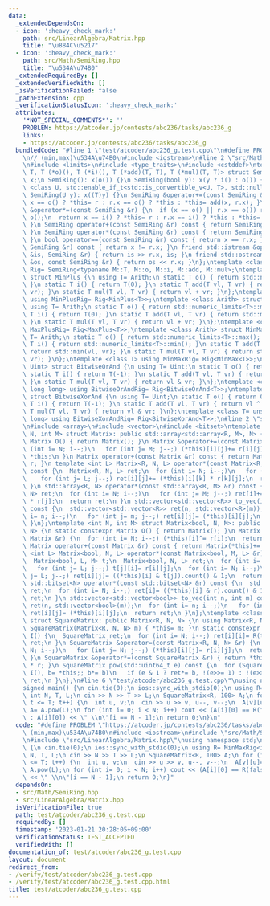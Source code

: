 ```yaml
---
data:
  _extendedDependsOn:
  - icon: ':heavy_check_mark:'
    path: src/LinearAlgebra/Matrix.hpp
    title: "\u884C\u5217"
  - icon: ':heavy_check_mark:'
    path: src/Math/SemiRing.hpp
    title: "\u534A\u74B0"
  _extendedRequiredBy: []
  _extendedVerifiedWith: []
  _isVerificationFailed: false
  _pathExtension: cpp
  _verificationStatusIcon: ':heavy_check_mark:'
  attributes:
    '*NOT_SPECIAL_COMMENTS*': ''
    PROBLEM: https://atcoder.jp/contests/abc236/tasks/abc236_g
    links:
    - https://atcoder.jp/contests/abc236/tasks/abc236_g
  bundledCode: "#line 1 \"test/atcoder/abc236_g.test.cpp\"\n#define PROBLEM \"https://atcoder.jp/contests/abc236/tasks/abc236_g\"\
    \n// (min,max)\u534A\u74B0\n#include <iostream>\n#line 2 \"src/Math/SemiRing.hpp\"\
    \n#include <limits>\n#include <type_traits>\n#include <cstddef>\ntemplate <typename\
    \ T, T (*o)(), T (*i)(), T (*add)(T, T), T (*mul)(T, T)> struct SemiRing {\n T\
    \ x;\n SemiRing(): x(o()) {}\n SemiRing(bool y): x(y ? i() : o()) {}\n template\
    \ <class U, std::enable_if_t<std::is_convertible_v<U, T>, std::nullptr_t> = nullptr>\
    \ SemiRing(U y): x((T)y) {}\n SemiRing &operator+=(const SemiRing &r) { return\
    \ x == o() ? *this= r : r.x == o() ? *this : *this= add(x, r.x); }\n SemiRing\
    \ &operator*=(const SemiRing &r) {\n  if (x == o() || r.x == o()) return *this=\
    \ o();\n  return x == i() ? *this= r : r.x == i() ? *this : *this= mul(x, r.x);\n\
    \ }\n SemiRing operator+(const SemiRing &r) const { return SemiRing(*this)+= r;\
    \ }\n SemiRing operator*(const SemiRing &r) const { return SemiRing(*this)*= r;\
    \ }\n bool operator==(const SemiRing &r) const { return x == r.x; }\n bool operator!=(const\
    \ SemiRing &r) const { return x != r.x; }\n friend std::istream &operator>>(std::istream\
    \ &is, SemiRing &r) { return is >> r.x, is; }\n friend std::ostream &operator<<(std::ostream\
    \ &os, const SemiRing &r) { return os << r.x; }\n};\ntemplate <class M> using\
    \ Rig= SemiRing<typename M::T, M::o, M::i, M::add, M::mul>;\ntemplate <class Arith>\
    \ struct MinPlus {\n using T= Arith;\n static T o() { return std::numeric_limits<T>::max();\
    \ }\n static T i() { return T(0); }\n static T add(T vl, T vr) { return std::min(vl,\
    \ vr); }\n static T mul(T vl, T vr) { return vl + vr; }\n};\ntemplate <class T>\
    \ using MinPlusRig= Rig<MinPlus<T>>;\ntemplate <class Arith> struct MaxPlus {\n\
    \ using T= Arith;\n static T o() { return std::numeric_limits<T>::min(); }\n static\
    \ T i() { return T(0); }\n static T add(T vl, T vr) { return std::max(vl, vr);\
    \ }\n static T mul(T vl, T vr) { return vl + vr; }\n};\ntemplate <class T> using\
    \ MaxPlusRig= Rig<MaxPlus<T>>;\ntemplate <class Arith> struct MinMax {\n using\
    \ T= Arith;\n static T o() { return std::numeric_limits<T>::max(); }\n static\
    \ T i() { return std::numeric_limits<T>::min(); }\n static T add(T vl, T vr) {\
    \ return std::min(vl, vr); }\n static T mul(T vl, T vr) { return std::max(vl,\
    \ vr); }\n};\ntemplate <class T> using MinMaxRig= Rig<MinMax<T>>;\ntemplate <class\
    \ Uint> struct BitwiseOrAnd {\n using T= Uint;\n static T o() { return 0; }\n\
    \ static T i() { return T(-1); }\n static T add(T vl, T vr) { return vl | vr;\
    \ }\n static T mul(T vl, T vr) { return vl & vr; }\n};\ntemplate <class T= unsigned\
    \ long long> using BitwiseOrAndRig= Rig<BitwiseOrAnd<T>>;\ntemplate <class Uint>\
    \ struct BitwiseXorAnd {\n using T= Uint;\n static T o() { return 0; }\n static\
    \ T i() { return T(-1); }\n static T add(T vl, T vr) { return vl ^ vr; }\n static\
    \ T mul(T vl, T vr) { return vl & vr; }\n};\ntemplate <class T= unsigned long\
    \ long> using BitwiseXorAndRig= Rig<BitwiseXorAnd<T>>;\n#line 2 \"src/LinearAlgebra/Matrix.hpp\"\
    \n#include <array>\n#include <vector>\n#include <bitset>\ntemplate <class R, int\
    \ N, int M> struct Matrix: public std::array<std::array<R, M>, N> {\n static constexpr\
    \ Matrix O() { return Matrix(); }\n Matrix &operator+=(const Matrix &r) {\n  for\
    \ (int i= N; i--;)\n   for (int j= M; j--;) (*this)[i][j]+= r[i][j];\n  return\
    \ *this;\n }\n Matrix operator+(const Matrix &r) const { return Matrix(*this)+=\
    \ r; }\n template <int L> Matrix<R, N, L> operator*(const Matrix<R, M, L> &r)\
    \ const {\n  Matrix<R, N, L> ret;\n  for (int i= N; i--;)\n   for (int k= M; k--;)\n\
    \    for (int j= L; j--;) ret[i][j]+= (*this)[i][k] * r[k][j];\n  return ret;\n\
    \ }\n std::array<R, N> operator*(const std::array<R, M> &r) const {\n  std::array<R,\
    \ N> ret;\n  for (int i= N; i--;)\n   for (int j= M; j--;) ret[i]+= (*this)[i][j]\
    \ * r[j];\n  return ret;\n }\n std::vector<std::vector<R>> to_vec(int n, int m)\
    \ const {\n  std::vector<std::vector<R>> ret(n, std::vector<R>(m));\n  for (int\
    \ i= n; i--;)\n   for (int j= m; j--;) ret[i][j]= (*this)[i][j];\n  return ret;\n\
    \ }\n};\ntemplate <int N, int M> struct Matrix<bool, N, M>: public std::array<std::bitset<M>,\
    \ N> {\n static constexpr Matrix O() { return Matrix(); }\n Matrix &operator+=(const\
    \ Matrix &r) {\n  for (int i= N; i--;) (*this)[i]^= r[i];\n  return *this;\n }\n\
    \ Matrix operator+(const Matrix &r) const { return Matrix(*this)+= r; }\n template\
    \ <int L> Matrix<bool, N, L> operator*(const Matrix<bool, M, L> &r) const {\n\
    \  Matrix<bool, L, M> t;\n  Matrix<bool, N, L> ret;\n  for (int i= M; i--;)\n\
    \   for (int j= L; j--;) t[j][i]= r[i][j];\n  for (int i= N; i--;)\n   for (int\
    \ j= L; j--;) ret[i][j]= ((*this)[i] & t[j]).count() & 1;\n  return ret;\n }\n\
    \ std::bitset<N> operator*(const std::bitset<N> &r) const {\n  std::bitset<N>\
    \ ret;\n  for (int i= N; i--;) ret[i]= ((*this)[i] & r).count() & 1;\n  return\
    \ ret;\n }\n std::vector<std::vector<bool>> to_vec(int n, int m) const {\n  std::vector<std::vector<bool>>\
    \ ret(n, std::vector<bool>(m));\n  for (int i= n; i--;)\n   for (int j= m; j--;)\
    \ ret[i][j]= (*this)[i][j];\n  return ret;\n }\n};\ntemplate <class R, int N>\
    \ struct SquareMatrix: public Matrix<R, N, N> {\n using Matrix<R, N, N>::Matrix;\n\
    \ SquareMatrix(Matrix<R, N, N> m) { *this= m; }\n static constexpr SquareMatrix\
    \ I() {\n  SquareMatrix ret;\n  for (int i= N; i--;) ret[i][i]= R(true);\n  return\
    \ ret;\n }\n SquareMatrix &operator=(const Matrix<R, N, N> &r) {\n  for (int i=\
    \ N; i--;)\n   for (int j= N; j--;) (*this)[i][j]= r[i][j];\n  return *this;\n\
    \ }\n SquareMatrix &operator*=(const SquareMatrix &r) { return *this= (*this)\
    \ * r; }\n SquareMatrix pow(std::uint64_t e) const {\n  for (SquareMatrix ret=\
    \ I(), b= *this;; b*= b)\n   if (e & 1 ? ret*= b, !(e>>= 1) : !(e>>= 1)) return\
    \ ret;\n }\n};\n#line 6 \"test/atcoder/abc236_g.test.cpp\"\nusing namespace std;\n\
    signed main() {\n cin.tie(0);\n ios::sync_with_stdio(0);\n using R= MinMaxRig<int>;\n\
    \ int N, T, L;\n cin >> N >> T >> L;\n SquareMatrix<R, 100> A;\n for (int t= 1;\
    \ t <= T; t++) {\n  int u, v;\n  cin >> u >> v, u--, v--;\n  A[v][u]= t;\n }\n\
    \ A= A.pow(L);\n for (int i= 0; i < N; i++) cout << (A[i][0] == R(false) ? -1\
    \ : A[i][0]) << \" \\n\"[i == N - 1];\n return 0;\n}\n"
  code: "#define PROBLEM \"https://atcoder.jp/contests/abc236/tasks/abc236_g\"\n//\
    \ (min,max)\u534A\u74B0\n#include <iostream>\n#include \"src/Math/SemiRing.hpp\"\
    \n#include \"src/LinearAlgebra/Matrix.hpp\"\nusing namespace std;\nsigned main()\
    \ {\n cin.tie(0);\n ios::sync_with_stdio(0);\n using R= MinMaxRig<int>;\n int\
    \ N, T, L;\n cin >> N >> T >> L;\n SquareMatrix<R, 100> A;\n for (int t= 1; t\
    \ <= T; t++) {\n  int u, v;\n  cin >> u >> v, u--, v--;\n  A[v][u]= t;\n }\n A=\
    \ A.pow(L);\n for (int i= 0; i < N; i++) cout << (A[i][0] == R(false) ? -1 : A[i][0])\
    \ << \" \\n\"[i == N - 1];\n return 0;\n}"
  dependsOn:
  - src/Math/SemiRing.hpp
  - src/LinearAlgebra/Matrix.hpp
  isVerificationFile: true
  path: test/atcoder/abc236_g.test.cpp
  requiredBy: []
  timestamp: '2023-01-21 20:28:05+09:00'
  verificationStatus: TEST_ACCEPTED
  verifiedWith: []
documentation_of: test/atcoder/abc236_g.test.cpp
layout: document
redirect_from:
- /verify/test/atcoder/abc236_g.test.cpp
- /verify/test/atcoder/abc236_g.test.cpp.html
title: test/atcoder/abc236_g.test.cpp
---
```

